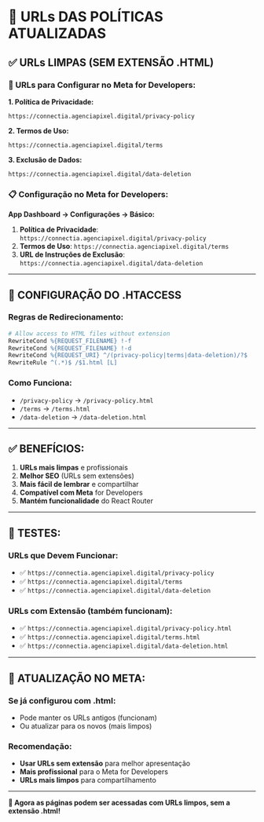 # 🔗 **URLs DAS POLÍTICAS ATUALIZADAS**

## **✅ URLs LIMPAS (SEM EXTENSÃO .HTML)**

### **🔗 URLs para Configurar no Meta for Developers:**

**1. Política de Privacidade:**
```
https://connectia.agenciapixel.digital/privacy-policy
```

**2. Termos de Uso:**
```
https://connectia.agenciapixel.digital/terms
```

**3. Exclusão de Dados:**
```
https://connectia.agenciapixel.digital/data-deletion
```

### **📋 Configuração no Meta for Developers:**

**App Dashboard → Configurações → Básico:**

1. **Política de Privacidade**: `https://connectia.agenciapixel.digital/privacy-policy`
2. **Termos de Uso**: `https://connectia.agenciapixel.digital/terms`
3. **URL de Instruções de Exclusão**: `https://connectia.agenciapixel.digital/data-deletion`

---

## **🔧 CONFIGURAÇÃO DO .HTACCESS**

### **Regras de Redirecionamento:**
```apache
# Allow access to HTML files without extension
RewriteCond %{REQUEST_FILENAME} !-f
RewriteCond %{REQUEST_FILENAME} !-d
RewriteCond %{REQUEST_URI} ^/(privacy-policy|terms|data-deletion)/?$
RewriteRule ^(.*)$ /$1.html [L]
```

### **Como Funciona:**
- `/privacy-policy` → `/privacy-policy.html`
- `/terms` → `/terms.html`
- `/data-deletion` → `/data-deletion.html`

---

## **✅ BENEFÍCIOS:**

1. **URLs mais limpas** e profissionais
2. **Melhor SEO** (URLs sem extensões)
3. **Mais fácil de lembrar** e compartilhar
4. **Compatível com Meta** for Developers
5. **Mantém funcionalidade** do React Router

---

## **🧪 TESTES:**

### **URLs que Devem Funcionar:**
- ✅ `https://connectia.agenciapixel.digital/privacy-policy`
- ✅ `https://connectia.agenciapixel.digital/terms`
- ✅ `https://connectia.agenciapixel.digital/data-deletion`

### **URLs com Extensão (também funcionam):**
- ✅ `https://connectia.agenciapixel.digital/privacy-policy.html`
- ✅ `https://connectia.agenciapixel.digital/terms.html`
- ✅ `https://connectia.agenciapixel.digital/data-deletion.html`

---

## **📱 ATUALIZAÇÃO NO META:**

### **Se já configurou com .html:**
- Pode manter os URLs antigos (funcionam)
- Ou atualizar para os novos (mais limpos)

### **Recomendação:**
- **Usar URLs sem extensão** para melhor apresentação
- **Mais profissional** para o Meta for Developers
- **URLs mais limpos** para compartilhamento

---

**🎯 Agora as páginas podem ser acessadas com URLs limpos, sem a extensão .html!**
